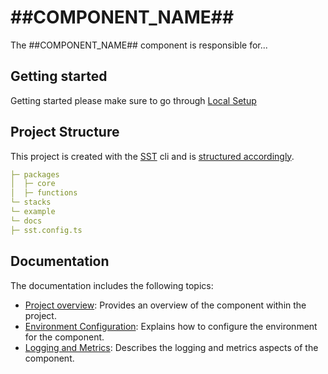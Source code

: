 # ##COMPONENT_NAME##

The ##COMPONENT_NAME## component is responsible for...

## Getting started

Getting started please make sure to go through [Local Setup](LocalDevelopment.md)

## Project Structure

This project is created with the [SST](https://sst.dev) cli and is [structured accordingly](https://docs.sst.dev/learn/project-structure).

```yaml
├─ packages
│  ├─ core
│  ├─ functions
└─ stacks
└─ example
└─ docs
├─ sst.config.ts
```

## Documentation

The documentation includes the following topics:

- [Project overview](ProjectOverview.md): Provides an overview of the component within the project.
- [Environment Configuration](ConfigureEnv.md): Explains how to configure the environment for the component.
- [Logging and Metrics](LoggingAndMetrics.md): Describes the logging and metrics aspects of the component.
